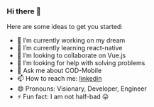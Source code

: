 ### Hi there 👋


Here are some ideas to get you started:

- 🔭 I’m currently working on my dream
- 🌱 I’m currently learning react-native
- 👯 I’m looking to collaborate on Vue.js
- 🤔 I’m looking for help with solving problems
- 💬 Ask me about COD-Mobile
- 📫 How to reach me: [linkedin](https://www.linkedin.com/in/alimirayman/)
- 😄 Pronouns: Visionary, Developer, Engineer
- ⚡ Fun fact: I am not half-bad 😜
